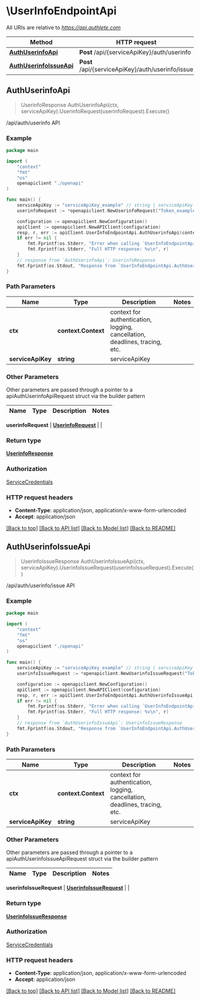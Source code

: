 # \UserInfoEndpointApi

All URIs are relative to *https://api.authlete.com*

Method | HTTP request | Description
------------- | ------------- | -------------
[**AuthUserinfoApi**](UserInfoEndpointApi.md#AuthUserinfoApi) | **Post** /api/{serviceApiKey}/auth/userinfo | /api/auth/userinfo API
[**AuthUserinfoIssueApi**](UserInfoEndpointApi.md#AuthUserinfoIssueApi) | **Post** /api/{serviceApiKey}/auth/userinfo/issue | /api/auth/userinfo/issue API



## AuthUserinfoApi

> UserinfoResponse AuthUserinfoApi(ctx, serviceApiKey).UserinfoRequest(userinfoRequest).Execute()

/api/auth/userinfo API



### Example

```go
package main

import (
    "context"
    "fmt"
    "os"
    openapiclient "./openapi"
)

func main() {
    serviceApiKey := "serviceApiKey_example" // string | serviceApiKey
    userinfoRequest := *openapiclient.NewUserinfoRequest("Token_example") // UserinfoRequest | 

    configuration := openapiclient.NewConfiguration()
    apiClient := openapiclient.NewAPIClient(configuration)
    resp, r, err := apiClient.UserInfoEndpointApi.AuthUserinfoApi(context.Background(), serviceApiKey).UserinfoRequest(userinfoRequest).Execute()
    if err != nil {
        fmt.Fprintf(os.Stderr, "Error when calling `UserInfoEndpointApi.AuthUserinfoApi``: %v\n", err)
        fmt.Fprintf(os.Stderr, "Full HTTP response: %v\n", r)
    }
    // response from `AuthUserinfoApi`: UserinfoResponse
    fmt.Fprintf(os.Stdout, "Response from `UserInfoEndpointApi.AuthUserinfoApi`: %v\n", resp)
}
```

### Path Parameters


Name | Type | Description  | Notes
------------- | ------------- | ------------- | -------------
**ctx** | **context.Context** | context for authentication, logging, cancellation, deadlines, tracing, etc.
**serviceApiKey** | **string** | serviceApiKey | 

### Other Parameters

Other parameters are passed through a pointer to a apiAuthUserinfoApiRequest struct via the builder pattern


Name | Type | Description  | Notes
------------- | ------------- | ------------- | -------------

 **userinfoRequest** | [**UserinfoRequest**](UserinfoRequest.md) |  | 

### Return type

[**UserinfoResponse**](UserinfoResponse.md)

### Authorization

[ServiceCredentials](../README.md#ServiceCredentials)

### HTTP request headers

- **Content-Type**: application/json, application/x-www-form-urlencoded
- **Accept**: application/json

[[Back to top]](#) [[Back to API list]](../README.md#documentation-for-api-endpoints)
[[Back to Model list]](../README.md#documentation-for-models)
[[Back to README]](../README.md)


## AuthUserinfoIssueApi

> UserinfoIssueResponse AuthUserinfoIssueApi(ctx, serviceApiKey).UserinfoIssueRequest(userinfoIssueRequest).Execute()

/api/auth/userinfo/issue API



### Example

```go
package main

import (
    "context"
    "fmt"
    "os"
    openapiclient "./openapi"
)

func main() {
    serviceApiKey := "serviceApiKey_example" // string | serviceApiKey
    userinfoIssueRequest := *openapiclient.NewUserinfoIssueRequest("Token_example") // UserinfoIssueRequest | 

    configuration := openapiclient.NewConfiguration()
    apiClient := openapiclient.NewAPIClient(configuration)
    resp, r, err := apiClient.UserInfoEndpointApi.AuthUserinfoIssueApi(context.Background(), serviceApiKey).UserinfoIssueRequest(userinfoIssueRequest).Execute()
    if err != nil {
        fmt.Fprintf(os.Stderr, "Error when calling `UserInfoEndpointApi.AuthUserinfoIssueApi``: %v\n", err)
        fmt.Fprintf(os.Stderr, "Full HTTP response: %v\n", r)
    }
    // response from `AuthUserinfoIssueApi`: UserinfoIssueResponse
    fmt.Fprintf(os.Stdout, "Response from `UserInfoEndpointApi.AuthUserinfoIssueApi`: %v\n", resp)
}
```

### Path Parameters


Name | Type | Description  | Notes
------------- | ------------- | ------------- | -------------
**ctx** | **context.Context** | context for authentication, logging, cancellation, deadlines, tracing, etc.
**serviceApiKey** | **string** | serviceApiKey | 

### Other Parameters

Other parameters are passed through a pointer to a apiAuthUserinfoIssueApiRequest struct via the builder pattern


Name | Type | Description  | Notes
------------- | ------------- | ------------- | -------------

 **userinfoIssueRequest** | [**UserinfoIssueRequest**](UserinfoIssueRequest.md) |  | 

### Return type

[**UserinfoIssueResponse**](UserinfoIssueResponse.md)

### Authorization

[ServiceCredentials](../README.md#ServiceCredentials)

### HTTP request headers

- **Content-Type**: application/json, application/x-www-form-urlencoded
- **Accept**: application/json

[[Back to top]](#) [[Back to API list]](../README.md#documentation-for-api-endpoints)
[[Back to Model list]](../README.md#documentation-for-models)
[[Back to README]](../README.md)

